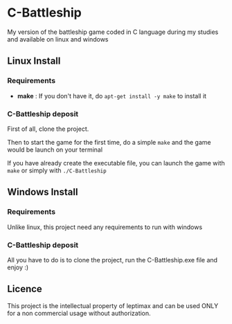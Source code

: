 # C-Battleship
My version of the battleship game coded in C language during my studies and available on linux and windows

## Linux Install

### Requirements

- **make** : If you don't have it, do ```apt-get install -y make``` to install it 

### C-Battleship deposit

First of all, clone the project.

Then to start the game for the first time, do a simple ```make``` and the game would be launch on your terminal

If you have already create the executable file, you can launch the game with ```make``` or simply with ```./C-Battleship```

## Windows Install

### Requirements

Unlike linux, this project need any requirements to run with windows

### C-Battleship deposit

All you have to do is to clone the project, run the C-Battleship.exe file and enjoy :)

## Licence

This project is the intellectual property of leptimax and can be used ONLY for a non commercial usage without authorization.